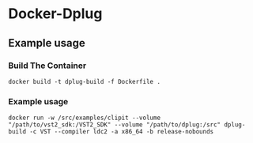 # Docker-Dplug

## Example usage

### Build The Container

`docker build -t dplug-build -f Dockerfile .`

### Example usage

`docker run -w /src/examples/clipit --volume "/path/to/vst2_sdk:/VST2_SDK" --volume "/path/to/dplug:/src" dplug-build -c VST --compiler ldc2 -a x86_64 -b release-nobounds`

